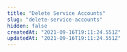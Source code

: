```yaml
---
title: "Delete Service Accounts"
slug: "delete-service-accounts"
hidden: false
createdAt: "2021-09-16T19:11:24.551Z"
updatedAt: "2021-09-16T19:11:24.551Z"
---
```

